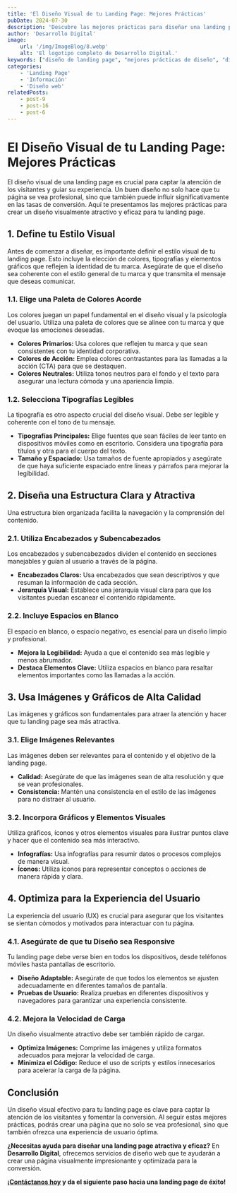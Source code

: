 ```yaml
---
title: 'El Diseño Visual de tu Landing Page: Mejores Prácticas'
pubDate: 2024-07-30
description: 'Descubre las mejores prácticas para diseñar una landing page visualmente atractiva y profesional. Aprende cómo elegir colores, tipografías y elementos visuales que mejoren la experiencia del usuario y aumenten las conversiones.'
author: 'Desarrollo Digital'
image:
    url: '/img/ImageBlog/8.webp'
    alt: 'El logotipo completo de Desarrollo Digital.'
keywords: ["diseño de landing page", "mejores prácticas de diseño", "diseño web", "optimización visual", "experiencia del usuario", "diseño atractivo", "tipografía", "colores", "elementos visuales", "diseño profesional"]
categories:
    - 'Landing Page'
    - 'Información'
    - 'Diseño web'
relatedPosts: 
    - post-9
    - post-16
    - post-6
---
```


# El Diseño Visual de tu Landing Page: Mejores Prácticas

El diseño visual de una landing page es crucial para captar la atención de los visitantes y guiar su experiencia. Un buen diseño no solo hace que tu página se vea profesional, sino que también puede influir significativamente en las tasas de conversión. Aquí te presentamos las mejores prácticas para crear un diseño visualmente atractivo y eficaz para tu landing page.

## 1. Define tu Estilo Visual

Antes de comenzar a diseñar, es importante definir el estilo visual de tu landing page. Esto incluye la elección de colores, tipografías y elementos gráficos que reflejen la identidad de tu marca. Asegúrate de que el diseño sea coherente con el estilo general de tu marca y que transmita el mensaje que deseas comunicar.

### 1.1. Elige una Paleta de Colores Acorde

Los colores juegan un papel fundamental en el diseño visual y la psicología del usuario. Utiliza una paleta de colores que se alinee con tu marca y que evoque las emociones deseadas. 

- **Colores Primarios:** Usa colores que reflejen tu marca y que sean consistentes con tu identidad corporativa.
- **Colores de Acción:** Emplea colores contrastantes para las llamadas a la acción (CTA) para que se destaquen.
- **Colores Neutrales:** Utiliza tonos neutros para el fondo y el texto para asegurar una lectura cómoda y una apariencia limpia.

### 1.2. Selecciona Tipografías Legibles

La tipografía es otro aspecto crucial del diseño visual. Debe ser legible y coherente con el tono de tu mensaje.

- **Tipografías Principales:** Elige fuentes que sean fáciles de leer tanto en dispositivos móviles como en escritorio. Considera una tipografía para títulos y otra para el cuerpo del texto.
- **Tamaño y Espaciado:** Usa tamaños de fuente apropiados y asegúrate de que haya suficiente espaciado entre líneas y párrafos para mejorar la legibilidad.

## 2. Diseña una Estructura Clara y Atractiva

Una estructura bien organizada facilita la navegación y la comprensión del contenido.

### 2.1. Utiliza Encabezados y Subencabezados

Los encabezados y subencabezados dividen el contenido en secciones manejables y guían al usuario a través de la página. 

- **Encabezados Claros:** Usa encabezados que sean descriptivos y que resuman la información de cada sección.
- **Jerarquía Visual:** Establece una jerarquía visual clara para que los visitantes puedan escanear el contenido rápidamente.

### 2.2. Incluye Espacios en Blanco

El espacio en blanco, o espacio negativo, es esencial para un diseño limpio y profesional.

- **Mejora la Legibilidad:** Ayuda a que el contenido sea más legible y menos abrumador.
- **Destaca Elementos Clave:** Utiliza espacios en blanco para resaltar elementos importantes como las llamadas a la acción.

## 3. Usa Imágenes y Gráficos de Alta Calidad

Las imágenes y gráficos son fundamentales para atraer la atención y hacer que tu landing page sea más atractiva.

### 3.1. Elige Imágenes Relevantes

Las imágenes deben ser relevantes para el contenido y el objetivo de la landing page.

- **Calidad:** Asegúrate de que las imágenes sean de alta resolución y que se vean profesionales.
- **Consistencia:** Mantén una consistencia en el estilo de las imágenes para no distraer al usuario.

### 3.2. Incorpora Gráficos y Elementos Visuales

Utiliza gráficos, íconos y otros elementos visuales para ilustrar puntos clave y hacer que el contenido sea más interactivo.

- **Infografías:** Usa infografías para resumir datos o procesos complejos de manera visual.
- **Íconos:** Utiliza íconos para representar conceptos o acciones de manera rápida y clara.

## 4. Optimiza para la Experiencia del Usuario

La experiencia del usuario (UX) es crucial para asegurar que los visitantes se sientan cómodos y motivados para interactuar con tu página.

### 4.1. Asegúrate de que tu Diseño sea Responsive

Tu landing page debe verse bien en todos los dispositivos, desde teléfonos móviles hasta pantallas de escritorio.

- **Diseño Adaptable:** Asegúrate de que todos los elementos se ajusten adecuadamente en diferentes tamaños de pantalla.
- **Pruebas de Usuario:** Realiza pruebas en diferentes dispositivos y navegadores para garantizar una experiencia consistente.

### 4.2. Mejora la Velocidad de Carga

Un diseño visualmente atractivo debe ser también rápido de cargar.

- **Optimiza Imágenes:** Comprime las imágenes y utiliza formatos adecuados para mejorar la velocidad de carga.
- **Minimiza el Código:** Reduce el uso de scripts y estilos innecesarios para acelerar la carga de la página.

## Conclusión

Un diseño visual efectivo para tu landing page es clave para captar la atención de los visitantes y fomentar la conversión. Al seguir estas mejores prácticas, podrás crear una página que no solo se vea profesional, sino que también ofrezca una experiencia de usuario óptima. 

**¿Necesitas ayuda para diseñar una landing page atractiva y eficaz?** En **Desarrollo Digital**, ofrecemos servicios de diseño web que te ayudarán a crear una página visualmente impresionante y optimizada para la conversión.

**¡[Contáctanos hoy](https://desarrollo-digital.com/servicios/landingpage/) y da el siguiente paso hacia una landing page de éxito!**

